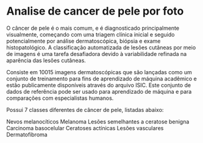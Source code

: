 # Analise de cancer de pele por foto
 
O câncer de pele é o mais comum, e é diagnosticado principalmente visualmente, começando com uma triagem clínica inicial e seguido potencialmente por análise dermatoscópica, biópsia e exame histopatológico. A classificação automatizada de lesões cutâneas por meio de imagens é uma tarefa desafiadora devido à variabilidade refinada na aparência das lesões cutâneas.

Consiste em 10015 imagens dermatoscópicas que são lançadas como um conjunto de treinamento para fins de aprendizado de máquina acadêmico e estão publicamente disponíveis através do arquivo ISIC. Este conjunto de dados de referência pode ser usado para aprendizado de máquina e para comparações com especialistas humanos.


Possui 7 classes diferentes de câncer de pele, listadas abaixo:

Nevos melanocíticos
Melanoma
Lesões semelhantes a ceratose benigna
Carcinoma basocelular
Ceratoses actínicas
Lesões vasculares
Dermatofibroma

